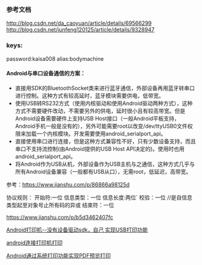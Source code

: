 ### 参考文档
http://blog.csdn.net/da_caoyuan/article/details/69566299
http://blog.csdn.net/junfeng120125/article/details/9328947
### keys:
password:kaisa008
alias:bodymachine
#### Android与串口设备通信的方案：

* 直接用SDK的BluetoothSocket类来进行蓝牙通信，外部设备再用蓝牙转串口进行控制。这种方式有较高延时，蓝牙模块需要供电，低带宽。
* 使用USB转RS232方式（使用内核驱动和使用Android驱动两种方式），这种方式不需要硬件改动，不需要另外的供电，延时很小且有较高带宽。但是Android设备需要硬件上支持USB Host接口（一般Android平板支持，Android手机一般是没有的），另外可能需要root以改变/dev/ttyUSB0文件权限来加载一个内核模块。开发需要使用android_serialport_api。
* 直接使用串口进行连接，但是这种方式兼容性不好，只有少数设备支持，而且串口不支持流控制(由Android提供的USB Host API决定的)。使用时也用android_serialport_api。
* 将Android作为USB从机，外部设备作为USB主机与之通信，这种方式几乎与所有Android设备兼容（一般都有USB从口），无需root，低延迟，高带宽。

参考：https://www.jianshu.com/p/86866a98125d


协议规则：
开始符:一位
信息类型：一位
信息长度:两位`
校验：一位 //是自信息类型起至对象号止所有码的异或
结束符：一位


https://www.jianshu.com/p/b5d3462407fc

[Android打印机--没有设备驱动sdk，自己 实现USB打印功能](http://blog.csdn.net/johnWcheung/article/details/71576833)

[android连接打印机打印](http://blog.csdn.net/dengpeng_/article/details/60869509)

[Android通过系统打印功能实现PDF预览打印](http://blog.csdn.net/tangxl2008008/article/details/78424867)


